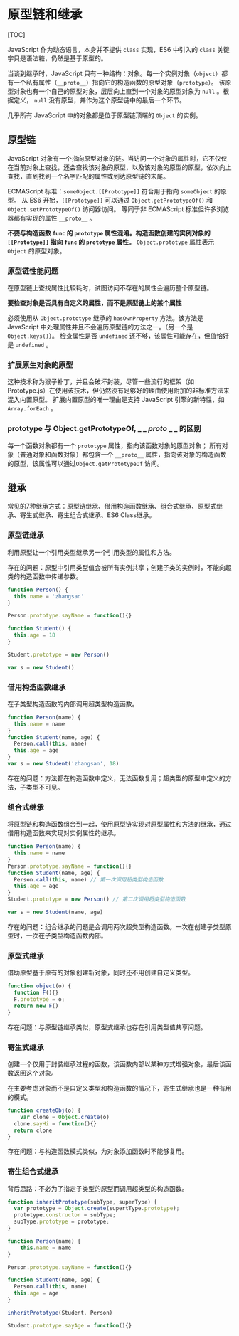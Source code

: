 # 原型链和继承

[TOC]

JavaScript 作为动态语言，本身并不提供 `class` 实现，ES6 中引入的 `class` 关键字只是语法糖，仍然是基于原型的。

当谈到继承时，JavaScript 只有一种结构：对象。每一个实例对象（`object`）都有一个私有属性（`__proto__`）指向它的构造函数的原型对象（`prototype`）。
该原型对象也有一个自己的原型对象，层层向上直到一个对象的原型对象为 `null` 。根据定义， `null` 没有原型，并作为这个原型链中的最后一个环节。

几乎所有 JavaScript 中的对象都是位于原型链顶端的 `Object` 的实例。

## 原型链

JavaScript 对象有一个指向原型对象的链。当访问一个对象的属性时，它不仅仅在当前对象上查找，还会查找该对象的原型，以及该对象的原型的原型，依次向上查找，直到找到一个名字匹配的属性或到达原型链的末尾。

ECMAScript 标准：`someObject.[[Prototype]]` 符合用于指向 `someObject` 的原型。
从 ES6 开始，`[[Prototype]]` 可以通过 `Object.getPrototypeOf()` 和 `Object.setPrototypeOf()` 访问器访问。
等同于非 ECMAScript 标准但许多浏览器都有实现的属性 `__proto__` 。

**不要与构造函数 `func` 的 `prototype` 属性混淆。构造函数创建的实例对象的 `[[Prototype]]` 指向 `func` 的 `prototype` 属性。**
`Object.prototype` 属性表示 `Object` 的原型对象。

### 原型链性能问题

在原型链上查找属性比较耗时，试图访问不存在的属性会遍历整个原型链。

**要检查对象是否具有自定义的属性，而不是原型链上的某个属性**

必须使用从 `Object.prototype` 继承的 `hasOwnProperty` 方法。该方法是 JavaScript 中处理属性并且不会遍历原型链的方法之一。（另一个是 `Object.keys()`）。
检查属性是否 `undefined` 还不够，该属性可能存在，但值恰好是 `undefined` 。

### 扩展原生对象的原型

这种技术称为猴子补丁，并且会破坏封装，尽管一些流行的框架（如 Prototype.js）在使用该技术，但仍然没有足够好的理由使用附加的非标准方法来混入内置原型。
扩展内置原型的唯一理由是支持 JavaScript 引擎的新特性，如 `Array.forEach` 。

### prototype 与 Object.getPrototypeOf,  _ _ _proto_ _ _ 的区别

每一个函数对象都有一个 `prototype` 属性，指向该函数对象的原型对象；
所有对象（普通对象和函数对象）都包含一个 `__proto__` 属性，指向该对象的构造函数的原型，该属性可以通过`Object.getPrototypeOf` 访问。

## 继承

常见的7种继承方式：原型链继承、借用构造函数继承、组合式继承、原型式继承、寄生式继承、寄生组合式继承、ES6 Class继承。

### 原型链继承

利用原型让一个引用类型继承另一个引用类型的属性和方法。

存在的问题：原型中引用类型值会被所有实例共享；创建子类的实例时，不能向超类的构造函数中传递参数。

```js
function Person() {
  this.name = 'zhangsan'
}

Person.prototype.sayName = function(){}

function Student() {
  this.age = 18
}

Student.prototype = new Person()

var s = new Student()
```

### 借用构造函数继承

在子类型构造函数的内部调用超类型构造函数。

```js
function Person(name) {
  this.name = name
}
function Student(name, age) {
  Person.call(this, name)
  this.age = age
}
var s = new Student('zhangsan', 18)
```

存在的问题：方法都在构造函数中定义，无法函数复用；超类型的原型中定义的方法，子类型不可见。

### 组合式继承

将原型链和构造函数组合到一起，使用原型链实现对原型属性和方法的继承，通过借用构造函数来实现对实例属性的继承。

```js
function Person(name) {
  this.name = name
}
Person.prototype.sayName = function(){}
function Student(name, age) {
  Person.call(this, name) // 第一次调用超类型构造函数
  this.age = age
}
Student.prototype = new Person() // 第二次调用超类型构造函数

var s = new Student(name, age)
```

存在的问题：组合继承的问题是会调用两次超类型构造函数。一次在创建子类型原型时，一次在子类型构造函数内部。

### 原型式继承

借助原型基于原有的对象创建新对象，同时还不用创建自定义类型。

```js
function object(o) {
  function F(){}
  F.prototype = o;
  return new F()
}
```

存在问题：与原型链继承类似，原型式继承也存在引用类型值共享问题。

### 寄生式继承

创建一个仅用于封装继承过程的函数，该函数内部以某种方式增强对象，最后该函数返回这个对象。

在主要考虑对象而不是自定义类型和构造函数的情况下，寄生式继承也是一种有用的模式。

```js
function createObj(o) {
	var clone = Object.create(o)
  clone.sayHi = function(){}
  return clone
}
```

存在问题：与构造函数模式类似，为对象添加函数时不能够复用。

### 寄生组合式继承

背后思路：不必为了指定子类型的原型而调用超类型的构造函数。

```js
function inheritPrototype(subType, superType) {
  var prototype = Object.create(supertType.prototype);
  prototype.constructor = subType;
  subType.prototype = prototype;
}

function Person(name) {
	this.name = name
}

Person.prototype.sayName = function(){}

function Student(name, age) {
  Person.call(this, name)
  this.age = age
}

inheritPrototype(Student, Person)

Student.prototype.sayAge = function(){}
```

